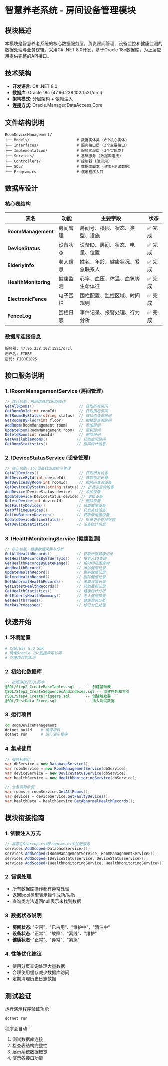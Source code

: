 # 智慧养老系统 - 房间设备管理模块

## 模块概述

本模块是智慧养老系统的核心数据服务层，负责房间管理、设备监控和健康监测的数据处理与业务逻辑。采用C# .NET 8.0开发，基于Oracle 18c数据库，为上层应用提供完整的API接口。

## 技术架构

- **开发语言**: C# .NET 8.0
- **数据库**: Oracle 18c (47.96.238.102:1521/orcl)
- **架构模式**: 分层架构 + 依赖注入
- **连接方式**: Oracle.ManagedDataAccess.Core

## 文件结构说明

```
RoomDeviceManagement/
├── Models/                     # 数据实体类 (6个核心实体)
├── Interfaces/                 # 服务接口层 (3个主要接口)
├── Implementation/             # 服务实现层 (3个实现类)
├── Services/                   # 基础服务 (数据库连接)
├── Controllers/                # 控制器 (演示用)
├── SQL/                        # 数据库脚本 (建表+测试数据)
└── Program.cs                  # 演示程序入口
```

## 数据库设计

### 核心表结构

| 表名                   | 功能   | 主要字段             | 状态   |
| -------------------- | ---- | ---------------- | ---- |
| **RoomManagement**   | 房间管理 | 房间号、楼层、状态、类型、设施  | ✅ 完成 |
| **DeviceStatus**     | 设备状态 | 设备ID、房间、状态、电量、位置 | ✅ 完成 |
| **ElderlyInfo**      | 老人信息 | 姓名、年龄、健康状况、紧急联系人 | ✅ 完成 |
| **HealthMonitoring** | 健康监测 | 心率、血压、体温、血氧等生命体征 | ✅ 完成 |
| **ElectronicFence**  | 电子围栏 | 围栏配置、监控区域、时间规则   | ✅ 完成 |
| **FenceLog**         | 围栏日志 | 事件记录、报警处理、行为分析   | ✅ 完成 |

### 数据库连接信息

```
服务器: 47.96.238.102:1521/orcl
用户名: FIBRE
密码: FIBRE2025
```

## 接口服务说明

### 1. IRoomManagementService (房间管理)

```csharp
// 核心功能：房间信息的CRUD操作
GetAllRooms()                    // 获取所有房间
GetRoomById(int roomId)          // 获取指定房间
GetRoomsByStatus(string status)  // 按状态查询房间
GetRoomsByFloor(int floor)       // 按楼层查询房间
AddRoom(RoomManagement room)     // 添加房间
UpdateRoom(RoomManagement room)  // 更新房间
DeleteRoom(int roomId)           // 删除房间
GetAvailableRooms()             // 获取空闲房间
GetRoomStatistics()             // 房间统计信息
```

### 2. IDeviceStatusService (设备管理)

```csharp
// 核心功能：IoT设备状态监控与管理
GetAllDevices()                  // 获取所有设备
GetDeviceById(int deviceId)      // 获取指定设备
GetDevicesByRoom(int roomId)     // 按房间查询设备
GetDevicesByStatus(string status) // 按状态查询设备
AddDevice(DeviceStatus device)   // 添加设备
UpdateDevice(DeviceStatus device) // 更新设备
DeleteDevice(int deviceId)       // 删除设备
GetFaultyDevices()              // 获取故障设备
GetOfflineDevices()             // 获取离线设备
GetLowBatteryDevices()          // 获取低电量设备
UpdateDeviceOnlineStatus()       // 批量更新在线状态
GetDeviceStatistics()           // 设备统计信息
```

### 3. IHealthMonitoringService (健康监测)

```csharp
// 核心功能：健康数据采集与分析
GetAllHealthRecords()           // 获取所有健康记录
GetHealthRecordsByElderlyId()   // 按老人ID查询
GetHealthRecordsByDateRange()   // 按时间范围查询
AddHealthRecord()               // 添加健康记录
UpdateHealthRecord()            // 更新健康记录
DeleteHealthRecord()            // 删除健康记录
GetAbnormalHealthRecords()      // 获取异常记录
GetLatestHealthRecords()        // 获取最新记录
GetHealthStatistics()           // 健康统计分析
GetElderlyHealthSummary()       // 老人健康摘要
GetHealthTrends()               // 健康趋势分析
MarkAsProcessed()               // 标记为已处理
```

## 快速开始

### 1. 环境配置

```bash
# 安装.NET 8.0 SDK
# 确保Oracle 18c数据库可访问
# 克隆项目到本地
```

### 2. 初始化数据库

```sql
-- 按顺序执行SQL脚本
@SQL/Step2_CreateBaseTables.sql     -- 创建基础表
@SQL/Step3_CreateSequencesAndIndexes.sql -- 创建序列和索引
@SQL/Step4_CreateTriggers.sql       -- 创建触发器
@SQL/TestData_Fixed.sql             -- 插入测试数据
```

### 3. 运行项目

```bash
cd RoomDeviceManagement
dotnet build    # 编译项目
dotnet run      # 运行演示程序
```

### 4. 集成使用

```csharp
// 服务初始化
var dbService = new DatabaseService();
var roomService = new RoomManagementService(dbService);
var deviceService = new DeviceStatusService(dbService);
var healthService = new HealthMonitoringService(dbService);

// 业务调用示例
var rooms = roomService.GetAllRooms();
var devices = deviceService.GetFaultyDevices();
var healthData = healthService.GetAbnormalHealthRecords();
```

## 模块衔接指南

### 1. 依赖注入方式

```csharp
// 推荐在Startup.cs或Program.cs中注册服务
services.AddScoped<DatabaseService>();
services.AddScoped<IRoomManagementService, RoomManagementService>();
services.AddScoped<IDeviceStatusService, DeviceStatusService>();
services.AddScoped<IHealthMonitoringService, HealthMonitoringService>();
```

### 2. 错误处理

- 所有数据库操作都有异常处理
- 返回bool类型表示操作成功/失败
- 查询类方法返回null表示未找到数据

### 3. 数据状态说明

- **房间状态**: "空闲"、"已占用"、"维护中"、"清洁中"
- **设备状态**: "正常"、"故障"、"离线"、"维护"
- **健康状态**: "正常"、"异常"、"紧急"

### 4. 性能优化建议

- 使用分页查询处理大量数据
- 合理使用缓存减少数据库访问
- 定期清理历史日志数据

## 测试验证

运行演示程序验证功能：

```bash
dotnet run
```

程序会自动：

1. 测试数据库连接
2. 检查表结构完整性
3. 展示系统数据概览
4. 演示各接口功能

